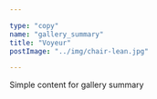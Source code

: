 ```yaml
---

type: "copy"
name: "gallery_summary"
title: "Voyeur"
postImage: "../img/chair-lean.jpg"

---
```


Simple content for gallery summary